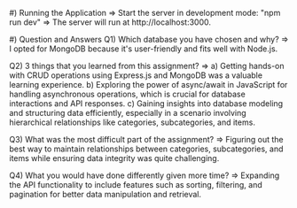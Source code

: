 #) Running the Application
=> Start the server in development mode: "npm run dev"
=> The server will run at http://localhost:3000.

#) Question and Answers 
Q1) Which database you have chosen and why?
=> I opted for MongoDB because it's user-friendly and fits well with Node.js.

Q2) 3 things that you learned from this assignment?
=>  a) Getting hands-on with CRUD operations using Express.js and MongoDB was a valuable learning experience.
    b) Exploring the power of async/await in JavaScript for handling asynchronous operations, which is crucial for database interactions and API responses.
    c) Gaining insights into database modeling and structuring data efficiently, especially in a scenario involving hierarchical relationships like categories, subcategories, and items.

Q3) What was the most difficult part of the assignment?
=> Figuring out the best way to maintain relationships between categories, subcategories, and items while ensuring data integrity was quite challenging. 

Q4) What you would have done differently given more time?
=>  Expanding the API functionality to include features such as sorting, filtering, and pagination for better data manipulation and retrieval.

